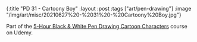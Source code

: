 {:title "PD 31 - Cartoony Boy"
 :layout :post
 :tags ["art/pen-drawing"]
 :image "/img/art/misc/20210627%20-%2031%20-%20Cartoony%20Boy.jpg"}

Part of the [5-Hour Black & White Pen Drawing Cartoon Characters][5HBWPDCC]
course on Udemy.

[5HBWPDCC]: https://www.udemy.com/course/5-hour-black-and-white-pen-drawing-cartoon-characters/
